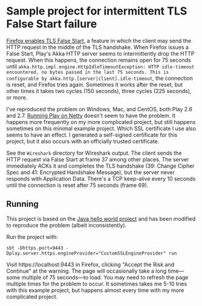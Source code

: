 # Sample project for intermittent TLS False Start failure

[Firefox enables TLS False Start](https://security.stackexchange.com/questions/184616/firefox-sending-application-data-in-middle-of-ssl-handshake), a feature in which the client may send the HTTP request in the middle of the TLS handshake. When Firefox issues a False Start, Play's Akka HTTP server seems to intermittently drop the HTTP request. When this happens, the connection remains open for 75 seconds until `akka.http.impl.engine.HttpIdleTimeoutException: HTTP idle-timeout encountered, no bytes passed in the last 75 seconds. This is configurable by akka.http.[server|client].idle-timeout`, the connection is reset, and Firefox tries again. Sometimes it works after the reset, but other times it takes two cycles (150 seconds), three cycles (225 seconds), or more.

I've reproduced the problem on Windows, Mac, and CentOS, both Play 2.6 and 2.7. [Running Play on Netty](https://www.playframework.com/documentation/2.7.x/NettyServer) doesn't seem to have the problem. It happens more frequently on my more complicated project, but still happens sometimes on this minimal example project. Which SSL certificate I use also seems to have an effect. I generated a self-signed certificate for this project, but it also occurs with an officially trusted certificate.

See the `Wireshark` directory for Wireshark output. The client sends the HTTP request via False Start at frame 37 among other places. The server immediately ACKs it and completes the TLS handshake (39: Change Cipher Spec and 41: Encrypted Handshake Message), but the server never responds with Application Data. There's a TCP keep-alive every 10 seconds until the connection is reset after 75 seconds (frame 69).

## Running

This project is based on the [Java hello world project](https://github.com/playframework/play-samples/tree/2.7.x/play-java-hello-world-tutorial) and has been modified to reproduce the problem (albeit inconsistently).

Run the project with:

```
sbt -Dhttps.port=9443 -Dplay.server.https.engineProvider="CustomSSLEngineProvider" run
```

Visit https://localhost:9443 in Firefox, clicking "Accept the Risk and Continue" at the warning. The page will occasionally take a long time—some multiple of 75 seconds—to load. You may need to refresh the page multiple times for the problem to occur. It sometimes takes me 5-10 tries with this example project, but happens almost every time with my more complicated project.